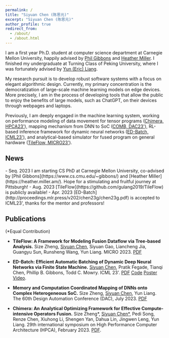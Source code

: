 ```yaml
---
permalink: /
title: "Siyuan Chen (陈思元)"
excerpt: "Siyuan Chen (陈思元)"
author_profile: true
redirect_from: 
  - /about/
  - /about.html
---
```


I am a first year Ph.D. student at computer science department at Carnegie Mellon University, happily advised by [Phil Gibbons](https://www.cs.cmu.edu/~gibbons/) and [Heather Miller](https://heather.miller.am/). I finished my undergraduate at Turning Class of Peking University, where I was fortunately advised by [Yun (Eric) Liang](https://ericlyun.github.io/).

My research pursuit is to develop robust software systems with a focus on elegant algorithmic design. Currently, my primary concentration is the democratization of large-scale machine learning models on edge devices. More precisely, I am in the process of developing tools that allow the public to enjoy the benefits of large models, such as ChatGPT, on their devices through webpages and laptops.
 
Previously, I am deeply engaged in the machine learning system, working on performance modeling of data movement for tensor programs ([Chimera, HPCA23'](https://ieeexplore.ieee.org/abstract/document/10071018)), mapping mechanism from DNN to SoC ([COMB, DAC23'](https://ieeexplore.ieee.org/abstract/document/10247951?casa_token=fLfp6Z8nwmwAAAAA:-nK4CrF2-17mS-cAtI65oKTbAL3EGTMdjG2IRkgF5HkjZpoluFRQCTmQAiNTzkSSjfAvptWFXQ)), RL-based inference framework for dynamic neural networks ([ED-Batch, ICML23'](http://proceedings.mlr.press/v202/chen23g/chen23g.pdf)), and analytical-based simulator for fused program on general hardware ([TileFlow, MICRO23'](https://gulang2019.github.io/files/tileflow-micro23.pdf)). 

<h2>News</h2>
- Seq. 2023 I am starting CS PhD at Carnegie Mellon University, co-advised by [Phil Gibbons](https://www.cs.cmu.edu/~gibbons/) and [Heather Miller](https://heather.miller.am/). Hope for a stimulating and fruitful journey at Pittsburgh! 
- Aug. 2023 [TileFlow](https://github.com/gulang2019/TileFlow) is publicly available! 
- Apr. 2023 [ED-Batch](http://proceedings.mlr.press/v202/chen23g/chen23g.pdf) is accepted to ICML23', thanks for the mentor and professors!

<h2>Publications</h2> (*Equal Contribution)

- <b>TileFlow: A Framework for Modeling Fusion Dataflow via Tree-based Analysis.</b> Size Zheng, <u>Siyuan Chen</u>, Siyuan Gao, Liancheng Jia, Guangyu Sun, Runsheng Wang, Yun Liang. MICRO 2023. [PDF](https://gulang2019.github.io/files/tileflow-micro23.pdf)

- <b>ED-Batch: Efficient Automatic Batching of Dynamic Deep Neural Networks via Finite State Machine.</b> <u>Siyuan Chen</u>, Pratik Fegade, Tianqi Chen, Phillip B. Gibbons, Todd C. Mowry. ICML 23'. [PDF](http://proceedings.mlr.press/v202/chen23g/chen23g.pdf) [Code](https://github.com/gulang2019/ED-Batch) [Poster](https://icml.cc/media/PosterPDFs/ICML%202023/23611.png?t=1687519227.3393173) [Video](https://icml.cc/virtual/2023/poster/23611).

- <b>Memory and Computation Coordinated Mapping of DNNs onto Complex Heterogeneous SoC.</b> Size Zheng, <u>Siyuan Chen</u>, Yun Liang. The 60th Design Automation Conference (DAC), July 2023. [PDF](https://ieeexplore.ieee.org/abstract/document/10247951?casa_token=fLfp6Z8nwmwAAAAA:-nK4CrF2-17mS-cAtI65oKTbAL3EGTMdjG2IRkgF5HkjZpoluFRQCTmQAiNTzkSSjfAvptWFXQ)

- <b>Chimera: An Analytical Optimizing Framework for Effective Compute-intensive Operators Fusion.</b> Size Zheng*, <u>Siyuan Chen*</u>, Pedi Song, Renze Chen, Xiuhong Li, Shengen Yan, Dahua Lin, Jingwen Leng, Yun Liang. 29th international symposium on High Performance Computer Architecture (HPCA), February 2023. [PDF](https://ieeexplore.ieee.org/abstract/document/10071018).

<!-- This is the front page of a website that is powered by the [academicpages template](https://github.com/academicpages/academicpages.github.io) and hosted on GitHub pages. [GitHub pages](https://pages.github.com) is a free service in which websites are built and hosted from code and data stored in a GitHub repository, automatically updating when a new commit is made to the respository. This template was forked from the [Minimal Mistakes Jekyll Theme](https://mmistakes.github.io/minimal-mistakes/) created by Michael Rose, and then extended to support the kinds of content that academics have: publications, talks, teaching, a portfolio, blog posts, and a dynamically-generated CV. You can fork [this repository](https://github.com/academicpages/academicpages.github.io) right now, modify the configuration and markdown files, add your own PDFs and other content, and have your own site for free, with no ads! An older version of this template powers my own personal website at [stuartgeiger.com](http://stuartgeiger.com), which uses [this Github repository](https://github.com/staeiou/staeiou.github.io).

A data-driven personal website
======
Like many other Jekyll-based GitHub Pages templates, academicpages makes you separate the website's content from its form. The content & metadata of your website are in structured markdown files, while various other files constitute the theme, specifying how to transform that content & metadata into HTML pages. You keep these various markdown (.md), YAML (.yml), HTML, and CSS files in a public GitHub repository. Each time you commit and push an update to the repository, the [GitHub pages](https://pages.github.com/) service creates static HTML pages based on these files, which are hosted on GitHub's servers free of charge.

Many of the features of dynamic content management systems (like Wordpress) can be achieved in this fashion, using a fraction of the computational resources and with far less vulnerability to hacking and DDoSing. You can also modify the theme to your heart's content without touching the content of your site. If you get to a point where you've broken something in Jekyll/HTML/CSS beyond repair, your markdown files describing your talks, publications, etc. are safe. You can rollback the changes or even delete the repository and start over -- just be sure to save the markdown files! Finally, you can also write scripts that process the structured data on the site, such as [this one](https://github.com/academicpages/academicpages.github.io/blob/master/talkmap.ipynb) that analyzes metadata in pages about talks to display [a map of every location you've given a talk](https://academicpages.github.io/talkmap.html).

Getting started
======
1. Register a GitHub account if you don't have one and confirm your e-mail (required!)
2. Fork [this repository](https://github.com/academicpages/academicpages.github.io) by clicking the "fork" button in the top right. 
3. Go to the repository's settings (rightmost item in the tabs that start with "Code", should be below "Unwatch"). Rename the repository "[your GitHub username].github.io", which will also be your website's URL.
4. Set site-wide configuration and create content & metadata (see below -- also see [this set of diffs](http://archive.is/3TPas) showing what files were changed to set up [an example site](https://getorg-testacct.github.io) for a user with the username "getorg-testacct")
5. Upload any files (like PDFs, .zip files, etc.) to the files/ directory. They will appear at https://[your GitHub username].github.io/files/example.pdf.  
6. Check status by going to the repository settings, in the "GitHub pages" section

Site-wide configuration
------
The main configuration file for the site is in the base directory in [_config.yml](https://github.com/academicpages/academicpages.github.io/blob/master/_config.yml), which defines the content in the sidebars and other site-wide features. You will need to replace the default variables with ones about yourself and your site's github repository. The configuration file for the top menu is in [_data/navigation.yml](https://github.com/academicpages/academicpages.github.io/blob/master/_data/navigation.yml). For example, if you don't have a portfolio or blog posts, you can remove those items from that navigation.yml file to remove them from the header. 

Create content & metadata
------
For site content, there is one markdown file for each type of content, which are stored in directories like _publications, _talks, _posts, _teaching, or _pages. For example, each talk is a markdown file in the [_talks directory](https://github.com/academicpages/academicpages.github.io/tree/master/_talks). At the top of each markdown file is structured data in YAML about the talk, which the theme will parse to do lots of cool stuff. The same structured data about a talk is used to generate the list of talks on the [Talks page](https://academicpages.github.io/talks), each [individual page](https://academicpages.github.io/talks/2012-03-01-talk-1) for specific talks, the talks section for the [CV page](https://academicpages.github.io/cv), and the [map of places you've given a talk](https://academicpages.github.io/talkmap.html) (if you run this [python file](https://github.com/academicpages/academicpages.github.io/blob/master/talkmap.py) or [Jupyter notebook](https://github.com/academicpages/academicpages.github.io/blob/master/talkmap.ipynb), which creates the HTML for the map based on the contents of the _talks directory).

**Markdown generator**

I have also created [a set of Jupyter notebooks](https://github.com/academicpages/academicpages.github.io/tree/master/markdown_generator
) that converts a CSV containing structured data about talks or presentations into individual markdown files that will be properly formatted for the academicpages template. The sample CSVs in that directory are the ones I used to create my own personal website at stuartgeiger.com. My usual workflow is that I keep a spreadsheet of my publications and talks, then run the code in these notebooks to generate the markdown files, then commit and push them to the GitHub repository.

How to edit your site's GitHub repository
------
Many people use a git client to create files on their local computer and then push them to GitHub's servers. If you are not familiar with git, you can directly edit these configuration and markdown files directly in the github.com interface. Navigate to a file (like [this one](https://github.com/academicpages/academicpages.github.io/blob/master/_talks/2012-03-01-talk-1.md) and click the pencil icon in the top right of the content preview (to the right of the "Raw | Blame | History" buttons). You can delete a file by clicking the trashcan icon to the right of the pencil icon. You can also create new files or upload files by navigating to a directory and clicking the "Create new file" or "Upload files" buttons. 

Example: editing a markdown file for a talk
![Editing a markdown file for a talk](/images/editing-talk.png)

For more info
------
More info about configuring academicpages can be found in [the guide](https://academicpages.github.io/markdown/). The [guides for the Minimal Mistakes theme](https://mmistakes.github.io/minimal-mistakes/docs/configuration/) (which this theme was forked from) might also be helpful. -->
